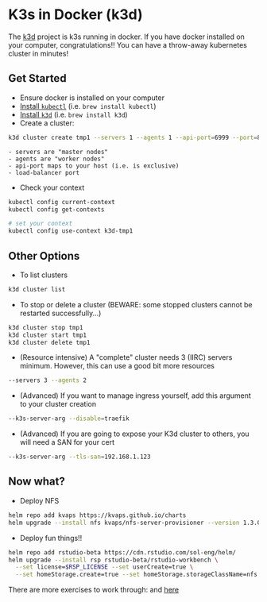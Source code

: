 # K3s in Docker (k3d)

The [k3d]() project is k3s running in docker. If you have docker installed on your computer, congratulations!! You can
have a throw-away kubernetes cluster in minutes!

## Get Started

- Ensure docker is installed on your computer
- [Install `kubectl`](https://v1-18.docs.kubernetes.io/docs/tasks/tools/install-kubectl/) (i.e. `brew install kubectl`)
- [Install `k3d`](https://k3d.io/#installation) (i.e. `brew install k3d`)
- Create a cluster:
```bash
k3d cluster create tmp1 --servers 1 --agents 1 --api-port=6999 --port=80:80@loadbalancer --port=443:443@loadbalancer
```
    - servers are "master nodes"
    - agents are "worker nodes"
    - api-port maps to your host (i.e. is exclusive)
    - load-balancer port

- Check your context
```bash
kubectl config current-context
kubectl config get-contexts

# set your context
kubectl config use-context k3d-tmp1
```

## Other Options

- To list clusters
```bash
k3d cluster list
```
- To stop or delete a cluster (BEWARE: some stopped clusters cannot be restarted successfully...)
```bash
k3d cluster stop tmp1
k3d cluster start tmp1
k3d cluster delete tmp1
```

- (Resource intensive) A "complete" cluster needs 3 (IIRC) servers minimum. However, this can use a good bit more resources
```bash
--servers 3 --agents 2
```

- (Advanced) If you want to manage ingress yourself, add this argument to your cluster creation
```bash
--k3s-server-arg --disable=traefik 
```

- (Advanced) If you are going to expose your K3d cluster to others, you will need a SAN for your cert
```bash
--k3s-server-arg --tls-san=192.168.1.123
```

## Now what?

- Deploy NFS
```bash
helm repo add kvaps https://kvaps.github.io/charts
helm upgrade --install nfs kvaps/nfs-server-provisioner --version 1.3.0
```

- Deploy fun things!!
```bash
helm repo add rstudio-beta https://cdn.rstudio.com/sol-eng/helm/
helm upgrade --install rsp rstudio-beta/rstudio-workbench \
  --set license=$RSP_LICENSE --set userCreate=true \
  --set homeStorage.create=true --set homeStorage.storageClassName=nfs --set homeStorage.requests.storage=500Mi
```
There are more exercises to work through: [](../k8s.md) and [here](./helm.md)
